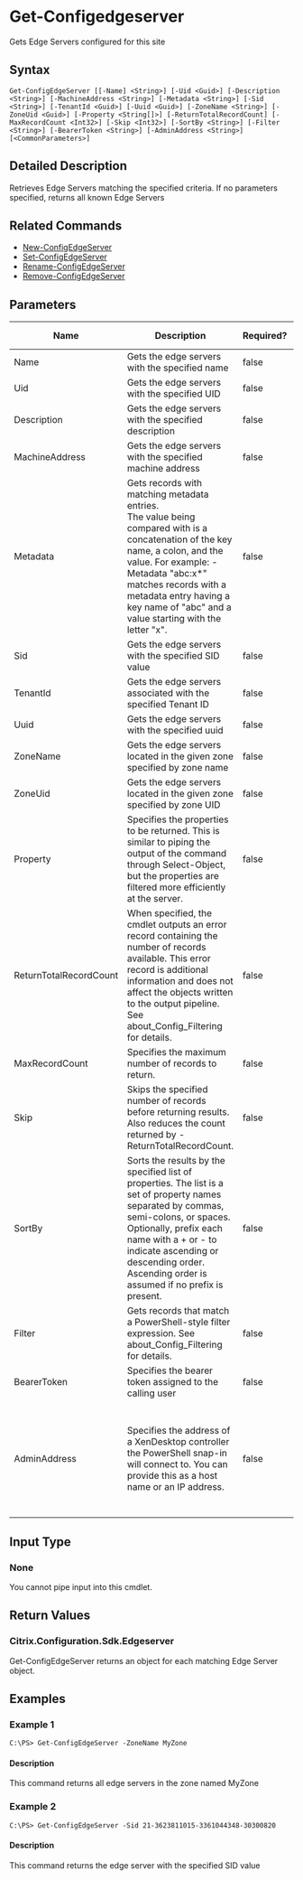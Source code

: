 ﻿
# Get-Configedgeserver
Gets Edge Servers configured for this site
## Syntax
```
Get-ConfigEdgeServer [[-Name] <String>] [-Uid <Guid>] [-Description <String>] [-MachineAddress <String>] [-Metadata <String>] [-Sid <String>] [-TenantId <Guid>] [-Uuid <Guid>] [-ZoneName <String>] [-ZoneUid <Guid>] [-Property <String[]>] [-ReturnTotalRecordCount] [-MaxRecordCount <Int32>] [-Skip <Int32>] [-SortBy <String>] [-Filter <String>] [-BearerToken <String>] [-AdminAddress <String>] [<CommonParameters>]
```
## Detailed Description
Retrieves Edge Servers matching the specified criteria. If no parameters specified, returns all known Edge Servers


## Related Commands

* [New-ConfigEdgeServer](./New-ConfigEdgeServer/)
* [Set-ConfigEdgeServer](./Set-ConfigEdgeServer/)
* [Rename-ConfigEdgeServer](./Rename-ConfigEdgeServer/)
* [Remove-ConfigEdgeServer](./Remove-ConfigEdgeServer/)
## Parameters
| Name   | Description | Required? | Pipeline Input | Default Value |
| --- | --- | --- | --- | --- |
| Name | Gets the edge servers with the specified name | false | true (ByValue, ByPropertyName) |  |
| Uid | Gets the edge servers with the specified UID | false | true (ByPropertyName) |  |
| Description | Gets the edge servers with the specified description | false | false |  |
| MachineAddress | Gets the edge servers with the specified machine address | false | false |  |
| Metadata | Gets records with matching metadata entries.<br>The value being compared with is a concatenation of the key name, a colon, and the value. For example: -Metadata "abc:x\*" matches records with a metadata entry having a key name of "abc" and a value starting with the letter "x". | false | false |  |
| Sid | Gets the edge servers with the specified SID value | false | false |  |
| TenantId | Gets the edge servers associated with the specified Tenant ID | false | false |  |
| Uuid | Gets the edge servers with the specified uuid | false | false |  |
| ZoneName | Gets the edge servers located in the given zone specified by zone name | false | false |  |
| ZoneUid | Gets the edge servers located in the given zone specified by zone UID | false | false |  |
| Property | Specifies the properties to be returned. This is similar to piping the output of the command through Select-Object, but the properties are filtered more efficiently at the server. | false | false |  |
| ReturnTotalRecordCount | When specified, the cmdlet outputs an error record containing the number of records available. This error record is additional information and does not affect the objects written to the output pipeline. See about\_Config\_Filtering for details. | false | false | False |
| MaxRecordCount | Specifies the maximum number of records to return. | false | false | 250 |
| Skip | Skips the specified number of records before returning results. Also reduces the count returned by -ReturnTotalRecordCount. | false | false | 0 |
| SortBy | Sorts the results by the specified list of properties. The list is a set of property names separated by commas, semi-colons, or spaces. Optionally, prefix each name with a + or - to indicate ascending or descending order. Ascending order is assumed if no prefix is present. | false | false | The default sort order is by name or unique identifier. |
| Filter | Gets records that match a PowerShell-style filter expression. See about\_Config\_Filtering for details. | false | false |  |
| BearerToken | Specifies the bearer token assigned to the calling user | false | false |  |
| AdminAddress | Specifies the address of a XenDesktop controller the PowerShell snap-in will connect to. You can provide this as a host name or an IP address. | false | false | Localhost. Once a value is provided by any cmdlet, this value becomes the default. |

## Input Type

### None
You cannot pipe input into this cmdlet.
## Return Values

### Citrix.Configuration.Sdk.Edgeserver
Get-ConfigEdgeServer returns an object for each matching Edge Server object.
## Examples

### Example 1
```
C:\PS> Get-ConfigEdgeServer -ZoneName MyZone
```
#### Description
This command returns all edge servers in the zone named MyZone
### Example 2
```
C:\PS> Get-ConfigEdgeServer -Sid 21-3623811015-3361044348-30300820
```
#### Description
This command returns the edge server with the specified SID value
